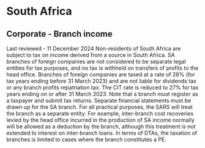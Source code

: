 # South Africa
## Corporate - Branch income
Last reviewed - 11 December 2024
Non-residents of South Africa are subject to tax on income derived from a source in South Africa. SA branches of foreign companies are not considered to be separate legal entities for tax purposes, and no tax is withheld on transfers of profits to the head office. Branches of foreign companies are taxed at a rate of 28% (for tax years ending before 31 March 2023) and are not liable for dividends tax or any branch profits repatriation tax. The CIT rate is reduced to 27% for tax years ending on or after 31 March 2023.
Note that a branch must register as a taxpayer and submit tax returns. Separate financial statements must be drawn up for the SA branch. For all practical purposes, the SARS will treat the branch as a separate entity. For example, inter-branch cost recoveries levied by the head office incurred in the production of SA income normally will be allowed as a deduction by the branch, although this treatment is not extended to interest on inter-branch loans.
In terms of DTAs, the taxation of branches is limited to cases where the branch constitutes a PE.
